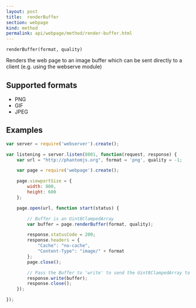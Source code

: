 ```yaml
---
layout: post
title:  renderBuffer
section: webpage
kind: method
permalink: api/webpage/method/render-buffer.html
---
```


`renderBuffer(format, quality)`

Renders the web page to an image buffer which can be sent directly to a client (e.g. using the webserve module)

## Supported formats

* PNG
* GIF
* JPEG

## Examples

```javascript
var server = require('webserver').create();

var listening = server.listen(8001, function(request, response) {
	var url = "http://phantomjs.org", format = 'png', quality = -1;

	var page = require('webpage').create();

	page.viewportSize = {
		width: 800,
		height: 600
	};

	page.open(url, function start(status) {

		// Buffer is an Uint8ClampedArray
		var buffer = page.renderBuffer(format, quality);

		response.statusCode = 200;
		response.headers = {
			"Cache": "no-cache",
			"Content-Type": "image/" + format
		};
		page.close();

		// Pass the Buffer to 'write' to send the Uint8ClampedArray to the client
		response.write(buffer);
		response.close();
	});

});
```

